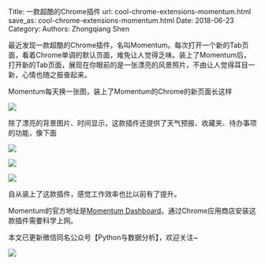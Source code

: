 Title: 一款超酷的Chrome插件
url: cool-chrome-extensions-momentum.html
save_as: cool-chrome-extensions-momentum.html
Date: 2018-06-23
Category:
Authors: Zhongqiang Shen

最近发现一款超酷的Chrome插件，名叫Momentum。每次打开一个新的Tab页面，看着Chrome单调的默认页面，难免让人觉得乏味。装上了Momentum后，打开新的Tab页面，展现在你眼前的是一张漂亮的风景照片，不由让人觉得耳目一新，心情也随之振奋起来。

Momentum每天换一张图，装上了Momentum的Chrome的新页面长这样

![]({static}/images/v2-7f16b6ae262f5cf2c923883ca0167779_r.jpg)




除了漂亮的背景图片、时间显示，这款插件还提供了天气预报、收藏夹、待办事项的功能，像下面

![]({static}/images/v2-0343afc26e38eff1a405792cb662d241_b.jpg)

![]({static}/images/v2-f33d26707fc672c409c444ee61b4618e_b.jpg)

![]({static}/images/v2-490c725d5f2f168fcb096c40366442e1_b.jpg)




自从装上了这款插件，感觉工作效率也比以前有了提升。




Momentum的官方地址是[Momentum Dashboard](http://link.zhihu.com/?target=https%3A//momentumdash.com/)。通过Chrome应用商店安装这款插件需要科学上网。




本文已更新微信同名公众号【Python与数据分析】，欢迎关注~

![]({static}/images/v2-e9b0b9b9584ccdd3ff4c96b7ecfd8a56_r.jpg)



